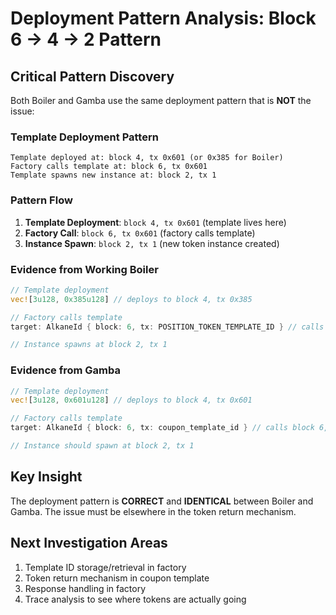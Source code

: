 # Deployment Pattern Analysis: Block 6 → 4 → 2 Pattern

## Critical Pattern Discovery

Both Boiler and Gamba use the same deployment pattern that is **NOT** the issue:

### Template Deployment Pattern
```
Template deployed at: block 4, tx 0x601 (or 0x385 for Boiler)
Factory calls template at: block 6, tx 0x601 
Template spawns new instance at: block 2, tx 1
```

### Pattern Flow
1. **Template Deployment**: `block 4, tx 0x601` (template lives here)
2. **Factory Call**: `block 6, tx 0x601` (factory calls template)
3. **Instance Spawn**: `block 2, tx 1` (new token instance created)

### Evidence from Working Boiler
```rust
// Template deployment
vec![3u128, 0x385u128] // deploys to block 4, tx 0x385

// Factory calls template
target: AlkaneId { block: 6, tx: POSITION_TOKEN_TEMPLATE_ID } // calls block 6, tx 0x385

// Instance spawns at block 2, tx 1
```

### Evidence from Gamba
```rust
// Template deployment  
vec![3u128, 0x601u128] // deploys to block 4, tx 0x601

// Factory calls template
target: AlkaneId { block: 6, tx: coupon_template_id } // calls block 6, tx 0x601

// Instance should spawn at block 2, tx 1
```

## Key Insight
The deployment pattern is **CORRECT** and **IDENTICAL** between Boiler and Gamba. The issue must be elsewhere in the token return mechanism.

## Next Investigation Areas
1. Template ID storage/retrieval in factory
2. Token return mechanism in coupon template
3. Response handling in factory
4. Trace analysis to see where tokens are actually going
